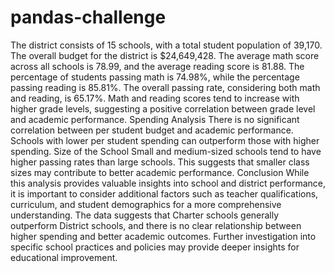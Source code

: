 # pandas-challenge
The district consists of 15 schools, with a total student population of 39,170. The overall budget for the district is $24,649,428. The average math score across all schools is 78.99, and the average reading score is 81.88. The percentage of students passing math is 74.98%, while the percentage passing reading is 85.81%. The overall passing rate, considering both math and reading, is 65.17%.
Math and reading scores tend to increase with higher grade levels, suggesting a positive correlation between grade level and academic performance.
Spending Analysis
There is no significant correlation between per student budget and academic performance. Schools with lower per student spending can outperform those with higher spending.
Size of the School
Small and medium-sized schools tend to have higher passing rates than large schools. This suggests that smaller class sizes may contribute to better academic performance.
Conclusion
While this analysis provides valuable insights into school and district performance, it is important to consider additional factors such as teacher qualifications, curriculum, and student demographics for a more comprehensive understanding. The data suggests that Charter schools generally outperform District schools, and there is no clear relationship between higher spending and better academic outcomes. Further investigation into specific school practices and policies may provide deeper insights for educational improvement.
